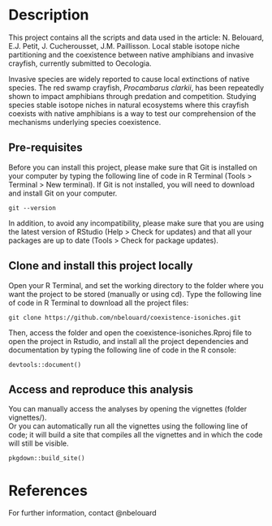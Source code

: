 # Description

This project contains all the scripts and data used in the article: N. Belouard, E.J. Petit, J. Cucherousset, J.M. Paillisson. Local stable isotope niche partitioning and the coexistence between native amphibians and invasive crayfish, currently submitted to Oecologia.

Invasive species are widely reported to cause local extinctions of native species. The red swamp crayfish, _Procambarus clarkii_, has been repeatedly shown to impact amphibians through predation and competition. Studying species stable isotope niches in natural ecosystems where this crayfish coexists with native amphibians is a way to test our comprehension of the mechanisms underlying species coexistence.  

## Pre-requisites

Before you can install this project, please make sure that Git is installed on your computer by typing the following line of code in R Terminal (Tools > Terminal > New terminal). If Git is not installed, you will need to download and install Git on your computer.
```
git --version 
```

In addition, to avoid any incompatibility, please make sure that you are using the latest version of RStudio (Help > Check for updates) and that all your packages are up to date (Tools > Check for package updates).  

## Clone and install this project locally

Open your R Terminal, and set the working directory to the folder where you want the project to be stored (manually or using cd). Type the following line of code in R Terminal to download all the project files:

```
git clone https://github.com/nbelouard/coexistence-isoniches.git
```

Then, access the folder and open the coexistence-isoniches.Rproj file to open the project in Rstudio, and install all the project dependencies and documentation by typing the following line of code in the R console:
```
devtools::document()
```


## Access and reproduce this analysis

You can manually access the analyses by opening the vignettes (folder vignettes/).  
Or you can automatically run all the vignettes using the following line of code; it will build a site that compiles all the vignettes and in which the code will still be visible.
```
pkgdown::build_site()
```

# References

For further information, contact @nbelouard

